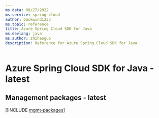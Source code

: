 ```yaml
---
ms.data: 08/27/2022
ms.service: spring-cloud
author: backwind1233
ms.topic: reference
title: Azure Spring Cloud SDK for Java
ms.devlang: java
ms.author: zhihaoguo
description: Reference for Azure Spring Cloud SDK for Java
---
```

# Azure Spring Cloud SDK for Java - latest

## Management packages - latest
[!INCLUDE [mgmt-packages](spring-cloud-mgmt-index.md)]